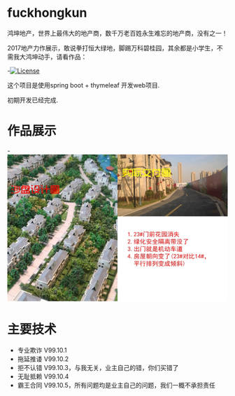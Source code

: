 # fuckhongkun

鸿坤地产，世界上最伟大的地产商，数千万老百姓永生难忘的地产商，没有之一！

2017地产力作展示，敢说拳打恒大绿地，脚踢万科碧桂园，其余都是小学生，不需我大鸿坤动手，请看作品：

-[![License](https://img.shields.io/badge/license-Apache%202-4EB1BA.svg)](https://www.apache.org/licenses/LICENSE-2.0.html)

这个项目是使用spring boot + thymeleaf 开发web项目.

初期开发已经完成.

# 作品展示

-![这里写图片描述](https://github.com/whulyd001/fuckhongkun/blob/master/webwxgetmsgimg-c1.jpg)


# 主要技术

- 专业欺诈 V99.10.1
- 拖延推诿 V99.10.2
- 拒不认错 V99.10.3，与我无关，业主自己的错，你们买错了
- 无耻抵赖 V99.10.4
- 霸王合同 V99.10.5，所有问题均是业主自己的问题，我们一概不承担责任


